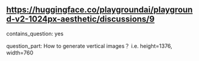 ## https://huggingface.co/playgroundai/playground-v2-1024px-aesthetic/discussions/9

contains_question: yes

question_part: How to generate vertical images？ i.e. height=1376, width=760